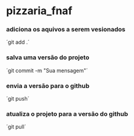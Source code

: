 # pizzaria_fnaf

### adiciona os aquivos a serem vesionados
´git add .´

### salva uma versão do projeto
´git commit -m "Sua mensagem"´

### envia a versão para o github
´git push´

### atualiza o projeto para a versão do github
´git pull´